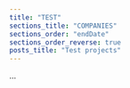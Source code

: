 ```yaml
---
title: "TEST"
sections_title: "COMPANIES"
sections_order: "endDate"
sections_order_reverse: true
posts_title: "Test projects"
---
```


...
